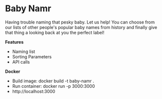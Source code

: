 # Baby Namr

Having trouble naming that pesky baby. Let us help! You can choose from our lists of other people's popular baby names from history and finally give that thing a looking back at you the perfect label!

**Features**

- Naming list
- Sorting Parameters
- API calls

**Docker**

- Build image: docker build -t baby-namr .
- Run container: docker run -p 3000:3000
- http://localhost:3000
